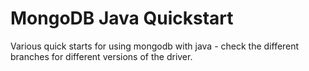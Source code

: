 # MongoDB Java Quickstart

Various quick starts for using mongodb with java - check the different branches for different versions of the driver.
